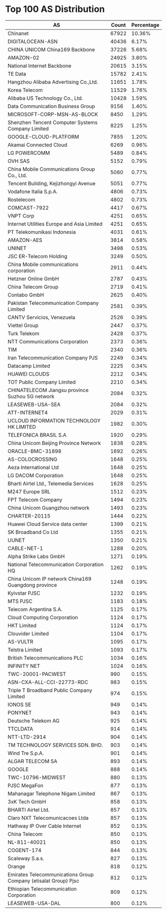 # Top 100 AS Distribution
| AS | Count | Percentage |
|----|----|----|
| Chinanet | 67922 | 10.36% |
| DIGITALOCEAN-ASN | 40436 | 6.17% |
| CHINA UNICOM China169 Backbone | 37226 | 5.68% |
| AMAZON-02 | 24925 | 3.80% |
| National Internet Backbone | 20615 | 3.15% |
| TE Data | 15782 | 2.41% |
| Hangzhou Alibaba Advertising Co.,Ltd. | 11651 | 1.78% |
| Korea Telecom | 11529 | 1.76% |
| Alibaba US Technology Co., Ltd. | 10428 | 1.59% |
| Data Communication Business Group | 9156 | 1.40% |
| MICROSOFT-CORP-MSN-AS-BLOCK | 8450 | 1.29% |
| Shenzhen Tencent Computer Systems Company Limited | 8225 | 1.25% |
| GOOGLE-CLOUD-PLATFORM | 7855 | 1.20% |
| Akamai Connected Cloud | 6269 | 0.96% |
| LG POWERCOMM | 5489 | 0.84% |
| OVH SAS | 5152 | 0.79% |
| China Mobile Communications Group Co., Ltd. | 5060 | 0.77% |
| Tencent Building, Kejizhongyi Avenue | 5051 | 0.77% |
| Vodafone Italia S.p.A. | 4806 | 0.73% |
| Rostelecom | 4802 | 0.73% |
| COMCAST-7922 | 4417 | 0.67% |
| VNPT Corp | 4251 | 0.65% |
| Internet Utilities Europe and Asia Limited | 4251 | 0.65% |
| PT Telekomunikasi Indonesia | 4031 | 0.61% |
| AMAZON-AES | 3814 | 0.58% |
| UNINET | 3498 | 0.53% |
| JSC ER-Telecom Holding | 3249 | 0.50% |
| China Mobile communications corporation | 2911 | 0.44% |
| Hetzner Online GmbH | 2787 | 0.43% |
| China Telecom Group | 2719 | 0.41% |
| Contabo GmbH | 2625 | 0.40% |
| Pakistan Telecommunication Company Limited | 2581 | 0.39% |
| CANTV Servicios, Venezuela | 2526 | 0.39% |
| Viettel Group | 2447 | 0.37% |
| Turk Telekom | 2428 | 0.37% |
| NTT Communications Corporation | 2373 | 0.36% |
| TIM | 2340 | 0.36% |
| Iran Telecommunication Company PJS | 2249 | 0.34% |
| Datacamp Limited | 2225 | 0.34% |
| HUAWEI CLOUDS | 2212 | 0.34% |
| TOT Public Company Limited | 2210 | 0.34% |
| CHINATELECOM Jiangsu province Suzhou 5G network | 2084 | 0.32% |
| LEASEWEB-USA-SEA | 2084 | 0.32% |
| ATT-INTERNET4 | 2029 | 0.31% |
| UCLOUD INFORMATION TECHNOLOGY HK LIMITED | 1982 | 0.30% |
| TELEFONICA BRASIL S.A | 1920 | 0.29% |
| China Unicom Beijing Province Network | 1838 | 0.28% |
| ORACLE-BMC-31898 | 1692 | 0.26% |
| AS-COLOCROSSING | 1648 | 0.25% |
| Aeza International Ltd | 1648 | 0.25% |
| LG DACOM Corporation | 1648 | 0.25% |
| Bharti Airtel Ltd., Telemedia Services | 1628 | 0.25% |
| M247 Europe SRL | 1512 | 0.23% |
| FPT Telecom Company | 1494 | 0.23% |
| China Unicom Guangzhou network | 1493 | 0.23% |
| CHARTER-20115 | 1444 | 0.22% |
| Huawei Cloud Service data center | 1399 | 0.21% |
| SK Broadband Co Ltd | 1355 | 0.21% |
| UUNET | 1350 | 0.21% |
| CABLE-NET-1 | 1288 | 0.20% |
| Alpha Strike Labs GmbH | 1271 | 0.19% |
| National Telecommunication Corporation HQ | 1262 | 0.19% |
| China Unicom IP network China169 Guangdong province | 1248 | 0.19% |
| Kyivstar PJSC | 1232 | 0.19% |
| MTS PJSC | 1183 | 0.18% |
| Telecom Argentina S.A. | 1125 | 0.17% |
| Cloud Computing Corporation | 1124 | 0.17% |
| HKT Limited | 1124 | 0.17% |
| Clouvider Limited | 1104 | 0.17% |
| AS-VULTR | 1095 | 0.17% |
| Telstra Limited | 1093 | 0.17% |
| British Telecommunications PLC | 1034 | 0.16% |
| INFINITY NET | 1024 | 0.16% |
| TWC-20001-PACWEST | 990 | 0.15% |
| ASN-CXA-ALL-CCI-22773-RDC | 983 | 0.15% |
| Triple T Broadband Public Company Limited | 974 | 0.15% |
| IONOS SE | 949 | 0.14% |
| PONYNET | 943 | 0.14% |
| Deutsche Telekom AG | 925 | 0.14% |
| TTCLDATA | 914 | 0.14% |
| NTT-LTD-2914 | 904 | 0.14% |
| TM TECHNOLOGY SERVICES SDN. BHD. | 903 | 0.14% |
| Wind Tre S.p.A. | 901 | 0.14% |
| ALGAR TELECOM SA | 893 | 0.14% |
| GOOGLE | 888 | 0.14% |
| TWC-10796-MIDWEST | 880 | 0.13% |
| PJSC MegaFon | 877 | 0.13% |
| Mahanagar Telephone Nigam Limited | 867 | 0.13% |
| 3xK Tech GmbH | 858 | 0.13% |
| BHARTI Airtel Ltd. | 857 | 0.13% |
| Claro NXT Telecomunicacoes Ltda | 857 | 0.13% |
| Hathway IP Over Cable Internet | 852 | 0.13% |
| China Telecom | 850 | 0.13% |
| NL-811-40021 | 850 | 0.13% |
| COGENT-174 | 844 | 0.13% |
| Scaleway S.a.s. | 827 | 0.13% |
| Orange | 818 | 0.12% |
| Emirates Telecommunications Group Company (etisalat Group) Pjsc | 812 | 0.12% |
| Ethiopian Telecommunication Corporation | 809 | 0.12% |
| LEASEWEB-USA-DAL | 800 | 0.12% |
